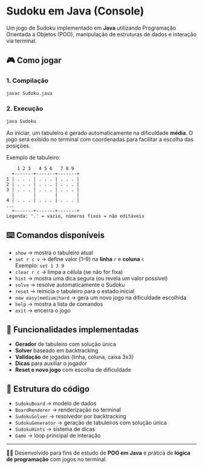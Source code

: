 # Sudoku em Java (Console)

Um jogo de Sudoku implementado em **Java** utilizando Programação Orientada a Objetos (POO), manipulação de estruturas de dados e interação via terminal.

## 🎮 Como jogar

### 1. Compilação
```bash
javac Sudoku.java
```

### 2. Execução
```bash
java Sudoku
```

Ao iniciar, um tabuleiro é gerado automaticamente na dificuldade **média**. O jogo será exibido no terminal com coordenadas para facilitar a escolha das posições.

Exemplo de tabuleiro:
```
    1 2 3   4 5 6   7 8 9
  +-------+-------+-------+
1 | . . . | . . . | . . . |
2 | . . . | . . . | . . . |
3 | . . . | . . . | . . . |
  |       |       |       |
4 | . . . | . . . | . . . |
...
  +-------+-------+-------+
Legenda: '.' = vazio, números fixos = não editáveis
```

## ⌨️ Comandos disponíveis

- `show` → mostra o tabuleiro atual
- `set r c v` → define valor (1–9) na **linha** `r` e **coluna** `c`  
  Exemplo: `set 1 3 9`
- `clear r c` → limpa a célula (se não for fixa)
- `hint` → mostra uma dica segura (ou revela um valor possível)
- `solve` → resolve automaticamente o Sudoku
- `reset` → reinicia o tabuleiro para o estado inicial
- `new easy|medium|hard` → gera um novo jogo na dificuldade escolhida
- `help` → mostra a lista de comandos
- `exit` → encerra o jogo

## 🔑 Funcionalidades implementadas
- **Gerador** de tabuleiro com solução única
- **Solver** baseado em backtracking
- **Validação** de jogadas (linha, coluna, caixa 3x3)
- **Dicas** para auxiliar o jogador
- **Reset e novo jogo** com escolha de dificuldade

## 📂 Estrutura do código
- `SudokuBoard` → modelo de dados
- `BoardRenderer` → renderização no terminal
- `SudokuSolver` → resolvedor por backtracking
- `SudokuGenerator` → geração de tabuleiros com solução única
- `SudokuHints` → sistema de dicas
- `Game` → loop principal de interação

---

👨‍💻 Desenvolvido para fins de estudo de **POO em Java** e prática de **lógica de programação** com jogos no terminal.

